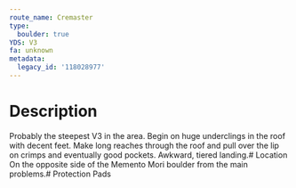 ```yaml
---
route_name: Cremaster
type:
  boulder: true
YDS: V3
fa: unknown
metadata:
  legacy_id: '118028977'
---
```

# Description
Probably the steepest V3 in the area. Begin on huge underclings in the roof with decent feet. Make long reaches through the roof and pull over the lip on crimps and eventually good pockets. Awkward, tiered landing.# Location
On the opposite side of the Memento Mori boulder from the main problems.# Protection
Pads